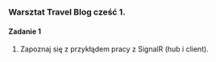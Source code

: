 ### Warsztat Travel Blog cześć 1.

####  Zadanie 1
1. Zapoznaj się z przykłądem pracy z SignalR (hub i client).